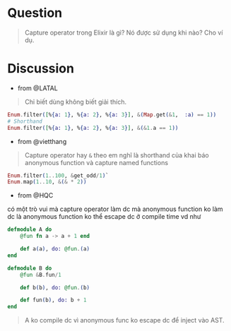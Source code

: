 # Question

> Capture operator trong Elixir là gì? Nó được sử dụng khi nào? Cho ví dụ.

# Discussion

- from @LATAL
> Chỉ biết dùng không biết giải thích.
```elixir
Enum.filter([%{a: 1}, %{a: 2}, %{a: 3}], &(Map.get(&1,  :a) == 1))
# Shorthand
Enum.filter([%{a: 1}, %{a: 2}, %{a: 3}], &(&1.a == 1))
```

- from @vietthang

> Capture operator hay `&` theo em nghĩ là shorthand của khai báo anonymous function và capture named functions

```elixir
Enum.filter(1..100, &get_odd/1)`
Enum.map(1..10, &(& * 2))
```

- from @HQC

có một trò vui mà capture operator làm dc mà anonymous function ko làm dc là anonymous function ko thể escape dc ở compile time
vd như

```elixir
defmodule A do
    @fun fn a -> a + 1 end

    def a(a), do: @fun.(a)
end

defmodule B do
    @fun &B.fun/1

    def b(b), do: @fun.(b)

    def fun(b), do: b + 1
end
```

> A ko compile dc vì anonymous func ko escape dc để inject vào AST.
